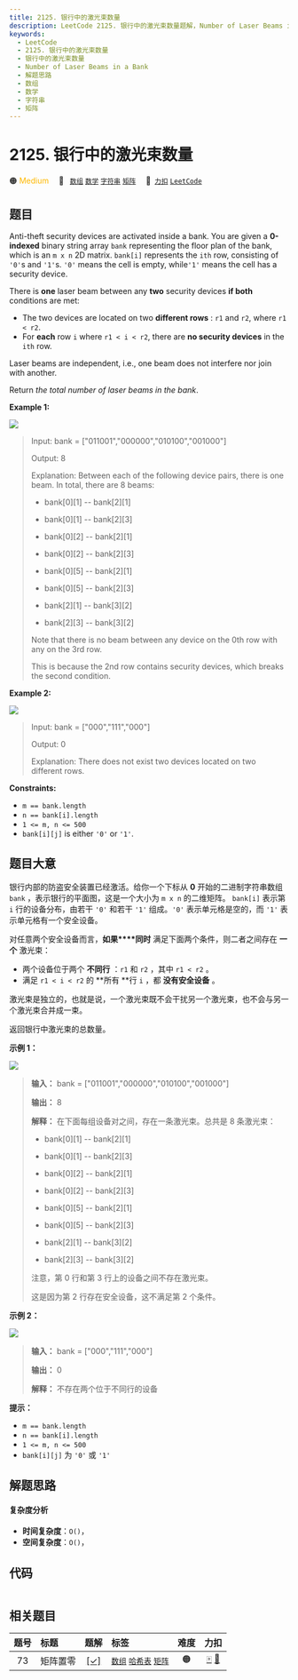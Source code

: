 ```yaml
---
title: 2125. 银行中的激光束数量
description: LeetCode 2125. 银行中的激光束数量题解，Number of Laser Beams in a Bank，包含解题思路、复杂度分析以及完整的 JavaScript 代码实现。
keywords:
  - LeetCode
  - 2125. 银行中的激光束数量
  - 银行中的激光束数量
  - Number of Laser Beams in a Bank
  - 解题思路
  - 数组
  - 数学
  - 字符串
  - 矩阵
---
```


# 2125. 银行中的激光束数量

🟠 <font color=#ffb800>Medium</font>&emsp; 🔖&ensp; [`数组`](/tag/array.md) [`数学`](/tag/math.md) [`字符串`](/tag/string.md) [`矩阵`](/tag/matrix.md)&emsp; 🔗&ensp;[`力扣`](https://leetcode.cn/problems/number-of-laser-beams-in-a-bank) [`LeetCode`](https://leetcode.com/problems/number-of-laser-beams-in-a-bank)

## 题目

Anti-theft security devices are activated inside a bank. You are given a
**0-indexed** binary string array `bank` representing the floor plan of the
bank, which is an `m x n` 2D matrix. `bank[i]` represents the `ith` row,
consisting of `'0'`s and `'1'`s. `'0'` means the cell is empty, while`'1'`
means the cell has a security device.

There is **one** laser beam between any **two** security devices **if both**
conditions are met:

  * The two devices are located on two **different rows** : `r1` and `r2`, where `r1 < r2`.
  * For **each** row `i` where `r1 < i < r2`, there are **no security devices** in the `ith` row.

Laser beams are independent, i.e., one beam does not interfere nor join with
another.

Return _the total number of laser beams in the bank_.



**Example 1:**

![](https://assets.leetcode.com/uploads/2021/12/24/laser1.jpg)

> Input: bank = ["011001","000000","010100","001000"]
> 
> Output: 8
> 
> Explanation: Between each of the following device pairs, there is one beam. In total, there are 8 beams:
> 
>  * bank[0][1] -- bank[2][1]
> 
>  * bank[0][1] -- bank[2][3]
> 
>  * bank[0][2] -- bank[2][1]
> 
>  * bank[0][2] -- bank[2][3]
> 
>  * bank[0][5] -- bank[2][1]
> 
>  * bank[0][5] -- bank[2][3]
> 
>  * bank[2][1] -- bank[3][2]
> 
>  * bank[2][3] -- bank[3][2]
> 
> Note that there is no beam between any device on the 0th row with any on the 3rd row.
> 
> This is because the 2nd row contains security devices, which breaks the second condition.

**Example 2:**

![](https://assets.leetcode.com/uploads/2021/12/24/laser2.jpg)

> Input: bank = ["000","111","000"]
> 
> Output: 0
> 
> Explanation: There does not exist two devices located on two different rows.

**Constraints:**

  * `m == bank.length`
  * `n == bank[i].length`
  * `1 <= m, n <= 500`
  * `bank[i][j]` is either `'0'` or `'1'`.


## 题目大意

银行内部的防盗安全装置已经激活。给你一个下标从 **0** 开始的二进制字符串数组 `bank` ，表示银行的平面图，这是一个大小为 `m x n`
的二维矩阵。 `bank[i]` 表示第 `i` 行的设备分布，由若干 `'0'` 和若干 `'1'` 组成。`'0'` 表示单元格是空的，而 `'1'`
表示单元格有一个安全设备。

对任意两个安全设备而言，**如果****同时** 满足下面两个条件，则二者之间存在 **一个** 激光束：

  * 两个设备位于两个 **不同行** ：`r1` 和 `r2` ，其中 `r1 < r2` 。
  * 满足 `r1 < i < r2` 的 **所有  **行 `i` ，都 **没有安全设备** 。

激光束是独立的，也就是说，一个激光束既不会干扰另一个激光束，也不会与另一个激光束合并成一束。

返回银行中激光束的总数量。



**示例 1：**

![](https://assets.leetcode.com/uploads/2021/12/24/laser1.jpg)

> 
> 
> 
> 
> 
> **输入：** bank = ["011001","000000","010100","001000"]
> 
> **输出：** 8
> 
> **解释：** 在下面每组设备对之间，存在一条激光束。总共是 8 条激光束：
> 
>  * bank[0][1] -- bank[2][1]
> 
>  * bank[0][1] -- bank[2][3]
> 
>  * bank[0][2] -- bank[2][1]
> 
>  * bank[0][2] -- bank[2][3]
> 
>  * bank[0][5] -- bank[2][1]
> 
>  * bank[0][5] -- bank[2][3]
> 
>  * bank[2][1] -- bank[3][2]
> 
>  * bank[2][3] -- bank[3][2]
> 
> 注意，第 0 行和第 3 行上的设备之间不存在激光束。
> 
> 这是因为第 2 行存在安全设备，这不满足第 2 个条件。
> 
> 

**示例 2：**

![](https://assets.leetcode.com/uploads/2021/12/24/laser2.jpg)

> 
> 
> 
> 
> 
> **输入：** bank = ["000","111","000"]
> 
> **输出：** 0
> 
> **解释：** 不存在两个位于不同行的设备
> 
> 



**提示：**

  * `m == bank.length`
  * `n == bank[i].length`
  * `1 <= m, n <= 500`
  * `bank[i][j]` 为 `'0'` 或 `'1'`


## 解题思路

#### 复杂度分析

- **时间复杂度**：`O()`，
- **空间复杂度**：`O()`，

## 代码

```javascript

```

## 相关题目

<!-- prettier-ignore -->
| 题号 | 标题 | 题解 | 标签 | 难度 | 力扣 |
| :------: | :------ | :------: | :------ | :------: | :------: |
| 73 | 矩阵置零 | [[✓]](/problem/0073.md) |  [`数组`](/tag/array.md) [`哈希表`](/tag/hash-table.md) [`矩阵`](/tag/matrix.md) | 🟠 | [🀄️](https://leetcode.cn/problems/set-matrix-zeroes) [🔗](https://leetcode.com/problems/set-matrix-zeroes) |